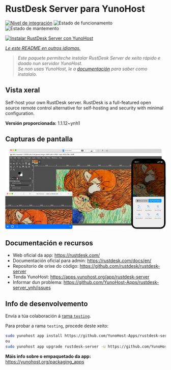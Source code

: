 <!--
NOTA: Este README foi creado automáticamente por <https://github.com/YunoHost/apps/tree/master/tools/readme_generator>
NON debe editarse manualmente.
-->

# RustDesk Server para YunoHost

[![Nivel de integración](https://dash.yunohost.org/integration/rustdesk-server.svg)](https://ci-apps.yunohost.org/ci/apps/rustdesk-server/) ![Estado de funcionamento](https://ci-apps.yunohost.org/ci/badges/rustdesk-server.status.svg) ![Estado de mantemento](https://ci-apps.yunohost.org/ci/badges/rustdesk-server.maintain.svg)

[![Instalar RustDesk Server con YunoHost](https://install-app.yunohost.org/install-with-yunohost.svg)](https://install-app.yunohost.org/?app=rustdesk-server)

*[Le este README en outros idiomas.](./ALL_README.md)*

> *Este paquete permíteche instalar RustDesk Server de xeito rápido e doado nun servidor YunoHost.*  
> *Se non usas YunoHost, le a [documentación](https://yunohost.org/install) para saber como instalalo.*

## Vista xeral

Self-host your own RustDesk server. RustDesk is a full-featured open source remote control alternative for self-hosting and security with minimal configuration.

**Versión proporcionada:** 1.1.12~ynh1

## Capturas de pantalla

![Captura de pantalla de RustDesk Server](./doc/screenshots/screenshot.png)

## Documentación e recursos

- Web oficial da app: <https://rustdesk.com/>
- Documentación oficial para admin: <https://rustdesk.com/docs/en/>
- Repositorio de orixe do código: <https://github.com/rustdesk/rustdesk-server>
- Tenda YunoHost: <https://apps.yunohost.org/app/rustdesk-server>
- Informar dun problema: <https://github.com/YunoHost-Apps/rustdesk-server_ynh/issues>

## Info de desenvolvemento

Envía a túa colaboración á [rama `testing`](https://github.com/YunoHost-Apps/rustdesk-server_ynh/tree/testing).

Para probar a rama `testing`, procede deste xeito:

```bash
sudo yunohost app install https://github.com/YunoHost-Apps/rustdesk-server_ynh/tree/testing --debug
ou
sudo yunohost app upgrade rustdesk-server -u https://github.com/YunoHost-Apps/rustdesk-server_ynh/tree/testing --debug
```

**Máis info sobre o empaquetado da app:** <https://yunohost.org/packaging_apps>
